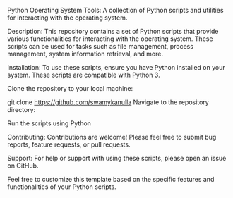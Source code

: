 Python Operating System Tools:
A collection of Python scripts and utilities for interacting with the operating system.

Description:
This repository contains a set of Python scripts that provide various functionalities for interacting with the operating system. These scripts can be used for tasks such as file management, process management, system information retrieval, and more.

Installation:
To use these scripts, ensure you have Python installed on your system. These scripts are compatible with Python 3.

Clone the repository to your local machine:

git clone https://github.com/swamykanulla
Navigate to the repository directory:

Run the scripts using Python


Contributing:
Contributions are welcome! Please feel free to submit bug reports, feature requests, or pull requests.

Support:
For help or support with using these scripts, please open an issue on GitHub.

Feel free to customize this template based on the specific features and functionalities of your Python scripts.
